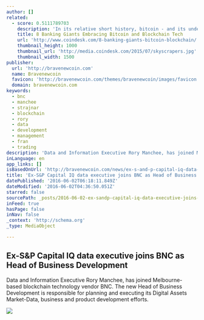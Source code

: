 ```yaml
---
author: []
related:
  - score: 0.5111789703
    description: 'In its relative short history, bitcoin - and its underlying technology the blockchain - have captivated thinkers around the world, but not everyone was quick to see the potential. Due in part to its initial billing as a threat to the traditional financial ecosystem, these institutions have perhaps understandably responded with sharp critiques and deep skepticism for the technology.'
    title: 8 Banking Giants Embracing Bitcoin and Blockchain Tech
    url: 'http://www.coindesk.com/8-banking-giants-bitcoin-blockchain/'
    thumbnail_height: 1000
    thumbnail_url: 'http://media.coindesk.com/2015/07/skyscrapers.jpg'
    thumbnail_width: 1500
publisher:
  url: 'http://bravenewcoin.com'
  name: Bravenewcoin
  favicon: 'http://bravenewcoin.com/themes/bravenewcoin/images/favicon.ico'
  domain: bravenewcoin.com
keywords:
  - bnc
  - manchee
  - strajnar
  - blockchain
  - rory
  - data
  - development
  - management
  - fran
  - trading
description: 'Data and Information Executive Rory Manchee, has joined Melbourne-based blockchain technology vendor BNC. The new Head of Business Development is responsible for planning and executing its Digital Assets Market-Data, business and product development efforts.'
inLanguage: en
app_links: []
isBasedOnUrl: 'http://bravenewcoin.com/news/ex-s-and-p-capital-iq-data-executive-joins-blockchain-vendor-bnc-as-head-of-business-development/'
title: 'Ex-S&P Capital IQ data executive joins BNC as Head of Business Development'
datePublished: '2016-06-02T06:18:11.849Z'
dateModified: '2016-06-02T04:36:50.051Z'
starred: false
sourcePath: _posts/2016-06-02-ex-sandp-capital-iq-data-executive-joins-bnc-as-head-of-busine.md
inFeed: true
hasPage: false
inNav: false
_context: 'http://schema.org'
_type: MediaObject

---
```

<article style=""><h1>Ex-S&amp;P Capital IQ data executive joins BNC as Head of Business Development</h1><p>Data and Information Executive Rory Manchee, has joined Melbourne-based blockchain technology vendor BNC. The new Head of Business Development is responsible for planning and executing its Digital Assets Market-Data, business and product development efforts.</p><img src="http://bravenewcoin.com/assets/Uploads/_resampled/CroppedImage400400-Rory-Manchee.jpg" /></article>